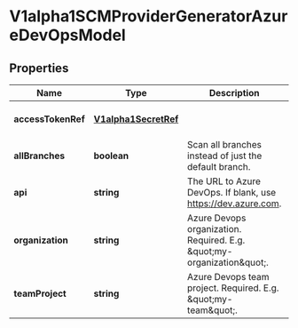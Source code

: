 # V1alpha1SCMProviderGeneratorAzureDevOpsModel

## Properties

Name | Type | Description | Notes
------------ | ------------- | ------------- | -------------
**accessTokenRef** | [**V1alpha1SecretRef**](V1alpha1SecretRef.md) |  | [optional] [default to undefined]
**allBranches** | **boolean** | Scan all branches instead of just the default branch. | [optional] [default to undefined]
**api** | **string** | The URL to Azure DevOps. If blank, use https://dev.azure.com. | [optional] [default to undefined]
**organization** | **string** | Azure Devops organization. Required. E.g. \&quot;my-organization\&quot;. | [optional] [default to undefined]
**teamProject** | **string** | Azure Devops team project. Required. E.g. \&quot;my-team\&quot;. | [optional] [default to undefined]


